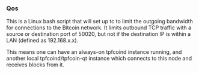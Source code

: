 ### Qos ###

This is a Linux bash script that will set up tc to limit the outgoing bandwidth for connections to the Bitcoin network. It limits outbound TCP traffic with a source or destination port of 50020, but not if the destination IP is within a LAN (defined as 192.168.x.x).

This means one can have an always-on tpfcoind instance running, and another local tpfcoind/tpfcoin-qt instance which connects to this node and receives blocks from it.
